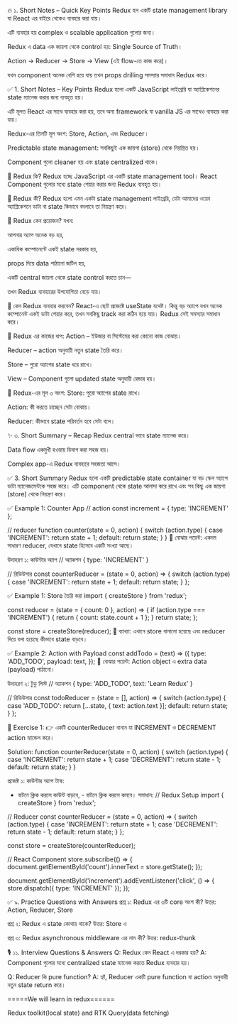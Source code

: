 🔥 ১. Short Notes – Quick Key Points
Redux হল একটি state management library যা React এর বাইরে থেকেও ব্যবহার করা যায়।

এটি ব্যবহার হয় complex ও scalable application গুলোর জন্য।

Redux এ data এক জায়গা থেকে control হয়: Single Source of Truth।

Action → Reducer → Store → View (এই flow-তে কাজ করে)।

যখন component অনেক বেশি হয়ে যায় তখন props drilling সমস্যার সমাধান Redux করে।

✅ 1. Short Notes – Key Points
Redux হলো একটি JavaScript লাইব্রেরি যা অ্যাপ্লিকেশনের state ম্যানেজ করার জন্য ব্যবহৃত হয়।

এটি মূলত React এর সাথে ব্যবহার করা হয়, তবে অন্য framework বা vanilla JS এর সাথেও ব্যবহার করা যায়।

Redux-এর তিনটি মূল অংশ: Store, Action, এবং Reducer।

Predictable state management: সবকিছুই এক জায়গা (store) থেকে নিয়ন্ত্রিত হয়।

Component গুলো cleaner হয় এবং state centralized থাকে।

🧠 Redux কি?
Redux হচ্ছে JavaScript এর একটি state management tool। React Component গুলোর মধ্যে state শেয়ার করার জন্য Redux ব্যবহৃত হয়।

🔹 Redux কী?
Redux হলো এমন একটা state management লাইব্রেরি, যেটা আমাদের ওয়েব অ্যাপ্লিকেশনে ডাটা বা state কিভাবে বদলাবে তা নিয়ন্ত্রণ করে।

🎯 Redux কেন প্রয়োজন?
যখন:

আপনার অ্যাপ অনেক বড় হয়,

একাধিক কম্পোনেন্টে একই state দরকার হয়,

props দিয়ে data পাঠানো জটিল হয়,

একটি central জায়গা থেকে state control করতে চান—

তখন Redux ব্যবহারের উপযোগিতা বেড়ে যায়।

🔹 কেন Redux ব্যবহার করবেন?
React-এ ছোট প্রজেক্টে useState যথেষ্ট। কিন্তু বড় অ্যাপে যখন অনেক কম্পোনেন্ট একই ডাটা শেয়ার করে, তখন সবকিছু track করা কঠিন হয়ে যায়। Redux সেই সমস্যার সমাধান করে।

🧭 Redux এর কাজের ধাপ:
Action – ইউজার বা সিস্টেমের করা কোনো কাজ বোঝায়।

Reducer – action অনুযায়ী নতুন state তৈরি করে।

Store – পুরো অ্যাপের state ধরে রাখে।

View – Component গুলো updated state অনুযায়ী রেন্ডার হয়।

🔹 Redux-এর মূল ৩ অংশ:
Store: পুরো অ্যাপের state রাখে।

Action: কী করতে চাচ্ছেন সেটা বোঝায়।

Reducer: কীভাবে state পরিবর্তন হবে সেটা বলে।

✨ ৩. Short Summary – Recap
Redux central ভাবে state ম্যানেজ করে।

Data flow একমুখী হওয়ায় ডিবাগ করা সহজ হয়।

Complex app-এ Redux ব্যবহারে সহজতা আসে।

✅ 3. Short Summary
Redux হলো একটি predictable state container যা বড় স্কেল অ্যাপে ডাটা ম্যানেজমেন্টকে সহজ করে। এটি component থেকে state আলাদা করে রাখে এবং সব কিছু এক জায়গা (store) থেকে নিয়ন্ত্রণ করে।

✅ Example 1: Counter App
// action
const increment = { type: 'INCREMENT' };

// reducer
function counter(state = 0, action) {
  switch (action.type) {
    case 'INCREMENT':
      return state + 1;
    default:
      return state;
  }
}
📌 বোঝার পয়েন্ট: একদম সাধারণ reducer, যেখানে state হিসেবে একটি সংখ্যা আছে।

উদাহরণ ১: কাউন্টার অ্যাপ
// অ্যাকশন
{ type: 'INCREMENT' }

// রিডিউসার
const counterReducer = (state = 0, action) => {
  switch (action.type) {
    case 'INCREMENT': return state + 1;
    default: return state;
  }
};

✅ Example 1: Store তৈরি করা
import { createStore } from 'redux';

const reducer = (state = { count: 0 }, action) => {
  if (action.type === 'INCREMENT') {
    return { count: state.count + 1 };
  }
  return state;
};

const store = createStore(reducer);
📘 ব্যাখ্যা: এখানে store বানানো হয়েছে এবং reducer দিয়ে বলা হয়েছে কীভাবে state বাড়বে।

✅ Example 2: Action with Payload
const addTodo = (text) => ({
  type: 'ADD_TODO',
  payload: text,
});
📌 বোঝার পয়েন্ট: Action object এ extra data (payload) পাঠানো।

উদাহরণ ২: টুডু লিস্ট
// অ্যাকশন
{ type: 'ADD_TODO', text: 'Learn Redux' }

// রিডিউসার
const todoReducer = (state = [], action) => {
  switch (action.type) {
    case 'ADD_TODO': return [...state, { text: action.text }];
    default: return state;
  }
};

📌 Exercise 1:
👉 একটি counterReducer বানান যা INCREMENT ও DECREMENT action হ্যান্ডেল করে।

Solution:
function counterReducer(state = 0, action) {
  switch (action.type) {
    case 'INCREMENT':
      return state + 1;
    case 'DECREMENT':
      return state - 1;
    default:
      return state;
  }
}


প্রজেক্ট ১: কাউন্টার অ্যাপ
টাস্ক:

+ বাটনে ক্লিক করলে কাউন্ট বাড়বে, - বাটনে ক্লিক করলে কমবে।
সমাধান:
// Redux Setup
import { createStore } from 'redux';

// Reducer
const counterReducer = (state = 0, action) => {
  switch (action.type) {
    case 'INCREMENT': return state + 1;
    case 'DECREMENT': return state - 1;
    default: return state;
  }
};

const store = createStore(counterReducer);

// React Component
store.subscribe(() => {
  document.getElementById('count').innerText = store.getState();
});

document.getElementById('increment').addEventListener('click', () => {
  store.dispatch({ type: 'INCREMENT' });
});

✅ ৯. Practice Questions with Answers
প্রশ্ন ১: Redux এর ৩টি core অংশ কী?
উত্তর: Action, Reducer, Store

প্রশ্ন ২: Redux এ state কোথায় থাকে?
উত্তর: Store এ

প্রশ্ন ৩: Redux asynchronous middleware এর নাম কী?
উত্তর: redux-thunk

🎙 ১১. Interview Questions & Answers
Q: Redux কেন React এ দরকার হয়?
A: Component গুলোর মধ্যে centralized state ম্যানেজ করতে Redux ব্যবহার হয়।

Q: Reducer কি pure function?
A: হ্যাঁ, Reducer একটি pure function যা action অনুযায়ী নতুন state return করে।

=====We will learn in redux======

Redux toolkit(local state)
and
RTK Query(data fetching)
